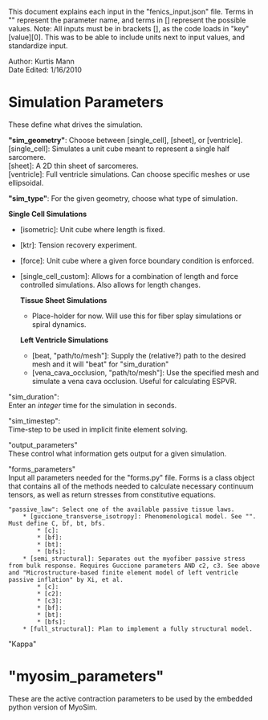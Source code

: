 This document explains each input in the "fenics_input.json" file. Terms in "" represent the parameter name, and terms in [] represent the possible values.
Note: All inputs must be in brackets [], as the code loads in "key"[value][0]. This was to be able to include units next to input values, and standardize input.

Author: Kurtis Mann  
Date Edited: 1/16/2010  


<h1>Simulation Parameters</h1>  
These define what drives the simulation.  

**"sim_geometry"**: Choose between [single_cell], [sheet], or [ventricle].  
    [single_cell]: Simulates a unit cube meant to represent a single half sarcomere.  
    [sheet]: A 2D thin sheet of sarcomeres.  
    [ventricle]: Full ventricle simulations. Can choose specific meshes or use ellipsoidal.  

**"sim_type"**: For the given geometry, choose what type of simulation.  
  
__Single Cell Simulations__  
* [isometric]: Unit cube where length is fixed.  
* [ktr]: Tension recovery experiment.  
* [force]: Unit cube where a given force boundary condition is enforced.  
* [single_cell_custom]: Allows for a combination of length and force controlled simulations. Also allows for length changes.  

    **__Tissue Sheet Simulations__**  
    *    Place-holder for now. Will use this for fiber splay simulations or spiral dynamics.  
  
    **__Left Ventricle Simulations__**  
      
    *    [beat, "path/to/mesh"]: Supply the (relative?) path to the desired mesh and it will "beat" for "sim_duration"  
    *    [vena_cava_occlusion, "path/to/mesh"]: Use the specified mesh and simulate a vena cava occlusion. Useful for calculating ESPVR.  
  
"sim_duration":    
Enter an *integer* time for the simulation in seconds.  
  
"sim_timestep":  
Time-step to be used in implicit finite element solving.  

"output_parameters"  
These control what information gets output for a given simulation.  

"forms_parameters"  
Input all parameters needed for the "forms.py" file. Forms is a class object that contains all of the methods needed to calculate necessary continuum tensors, as well as return stresses from constitutive equations.  

    "passive_law": Select one of the available passive tissue laws.  
        * [guccione_transverse_isotropy]: Phenomenological model. See "". Must define C, bf, bt, bfs.  
            * [c]:  
            * [bf]:  
            * [bt]:  
            * [bfs]:  
        * [semi_structural]: Separates out the myofiber passive stress from bulk response. Requires Guccione parameters AND c2, c3. See above and "Microstructure-based finite element model of left ventricle passive inflation" by Xi, et al.  
            * [c]:  
            * [c2]:  
            * [c3]:  
            * [bf]:  
            * [bt]:  
            * [bfs]:  
        * [full_structural]: Plan to implement a fully structural model.  

  "Kappa"

<h1>"myosim_parameters"</h1>  
These are the active contraction parameters to be used by the embedded python version of MyoSim.  
